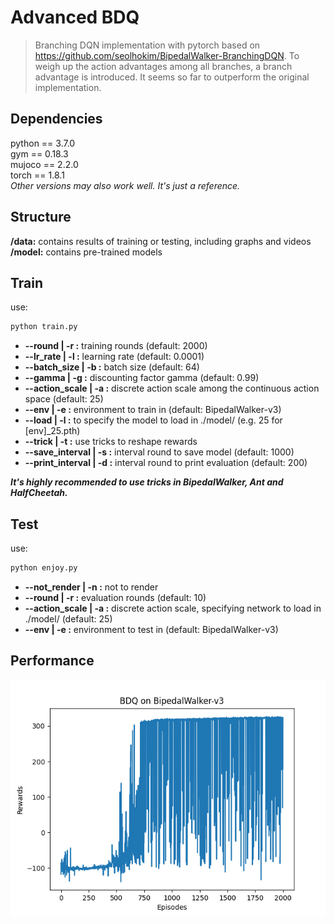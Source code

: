 # Advanced BDQ
> Branching DQN implementation with pytorch based on https://github.com/seolhokim/BipedalWalker-BranchingDQN. 
> To weigh up the action advantages among all branches, a branch advantage is introduced.
> It seems so far to outperform the original implementation.

## Dependencies
python \=\= 3.7.0  
gym \=\= 0.18.3  
mujoco \=\= 2.2.0  
torch \=\= 1.8.1  
*Other versions may also work well. It's just a reference.*  

## Structure
**/data:** contains results of training or testing, including graphs and videos  
**/model:** contains pre-trained models

  
## Train
use:

```bash
python train.py
```

- **--round | -r :** training rounds (default: 2000)
- **--lr_rate | -l :** learning rate (default: 0.0001)
- **--batch_size | -b :** batch size (default: 64)
- **--gamma | -g :** discounting factor gamma (default: 0.99)
- **--action_scale | -a :** discrete action scale among the continuous action space (default: 25)
- **--env | -e :** environment to train in (default: BipedalWalker-v3)
- **--load | -l :** to specify the model to load in ./model/ (e.g. 25 for [env]_25.pth)  
- **--trick | -t :** use tricks to reshape rewards  
- **--save_interval | -s :** interval round to save model (default: 1000)
- **--print_interval | -d :** interval round to print evaluation (default: 200)

***It's highly recommended to use tricks in BipedalWalker, Ant and HalfCheetah.***

## Test
use:
```bash
python enjoy.py
```

- **--not_render | -n :** not to render
- **--round | -r :** evaluation rounds (default: 10)
- **--action_scale | -a :** discrete action scale, specifying network to load in ./model/ (default: 25)  
- **--env | -e :** environment to test in (default: BipedalWalker-v3)

## Performance
![Score in 2000 episodes](data/score.png)  